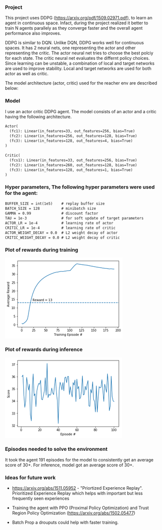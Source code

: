 ### Project 
This project uses DDPG (https://arxiv.org/pdf/1509.02971.pdf), to learn an agent in continuous space. Infact, during the project realized it better to train N agents parallely as they converge faster and the overall agent performance also improves.

DDPG is similar to DQN. Unlike DQN, DDPG works well for continuous spaces. It has 2 neural nets, one representing the actor and other representing the critic. The actor neural net tries to choose the best polciy for each state. The critic neural net evaluates the differnt policy choices. Since learning can be unstable, a combination of local and target networks are used to improve stability. Local and target networks are used for both actor as well as critic.

The model architecture (actor, critic) used for the reacher env are described below:

### Model

I use an actor critic DDPG agent. The model consists of an actor and a critic having the following architecture.

```
Actor(
  (fc1): Linear(in_features=33, out_features=256, bias=True)
  (fc2): Linear(in_features=256, out_features=128, bias=True)
  (fc3): Linear(in_features=128, out_features=4, bias=True)
)

Critic(
  (fcs1): Linear(in_features=33, out_features=256, bias=True)
  (fc2): Linear(in_features=260, out_features=128, bias=True)
  (fc3): Linear(in_features=128, out_features=1, bias=True)
)
```

### Hyper parameters, The following hyper parameters were used for the agent:

```
BUFFER_SIZE = int(1e5)    # replay buffer size
BATCH_SIZE = 128          # minibatch size
GAMMA = 0.99              # discount factor
TAU = 1e-3                # for soft update of target parameters
ACTOR_LR = 1e-4           # learning rate of actor 
CRITIC_LR = 1e-4          # learning rate of critic
ACTOR_WEIGHT_DECAY = 0.0  # L2 weight decay of actor
CRITIC_WEIGHT_DECAY = 0.0 # L2 weight decay of critic
```
### Plot of rewards during training

![Reward plot](https://github.com/karanjude/DeepRL/blob/master/p2_continuous_control/training_reward_plot.png "Training Reward Plot")

### Plot of rewards during inference

![Reward plot](https://github.com/karanjude/DeepRL/blob/master/p2_continuous_control/reward_plot.png "Reward Plot")

### Episodes needed to solve the environment

It took the agent 191 episodes for the model to consistently get an average score of 30+. For inference, model got an average score of 30+. 

### Ideas for future work

- https://arxiv.org/abs/1511.05952 - "Priortized Experience Replay". Prioritized Experience Replay which helps with important but less frequently seen experiences

- Training the agent with PPO (Proximal Policy Optimization) and Trust Region Policy Optimization (https://arxiv.org/abs/1502.05477)

- Batch Prop a drouputs could help with faster training. 
